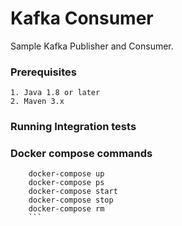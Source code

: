 # Kafka Consumer
Sample Kafka Publisher and Consumer.

### Prerequisites
    1. Java 1.8 or later
    2. Maven 3.x
    
### Running Integration tests

### Docker compose commands
```  docker-compose build
    docker-compose up
    docker-compose ps
    docker-compose start
    docker-compose stop
    docker-compose rm
    ```
